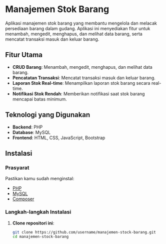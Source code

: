 # Manajemen Stok Barang

Aplikasi manajemen stok barang yang membantu mengelola dan melacak persediaan barang dalam gudang. Aplikasi ini menyediakan fitur untuk menambah, mengedit, menghapus, dan melihat data barang, serta mencatat transaksi masuk dan keluar barang.

## Fitur Utama
- **CRUD Barang**: Menambah, mengedit, menghapus, dan melihat data barang.
- **Pencatatan Transaksi**: Mencatat transaksi masuk dan keluar barang.
- **Laporan Stok Real-time**: Menampilkan laporan stok barang secara real-time.
- **Notifikasi Stok Rendah**: Memberikan notifikasi saat stok barang mencapai batas minimum.

## Teknologi yang Digunakan
- **Backend**: PHP
- **Database**: MySQL
- **Frontend**: HTML, CSS, JavaScript, Bootstrap

## Instalasi

### Prasyarat
Pastikan kamu sudah menginstal:
- [PHP](https://www.php.net/downloads)
- [MySQL](https://www.mysql.com/downloads/)
- [Composer](https://getcomposer.org/download/)

### Langkah-langkah Instalasi
1. **Clone repositori ini**:
   ```sh
   git clone https://github.com/username/manajemen-stock-barang.git
   cd manajemen-stock-barang
